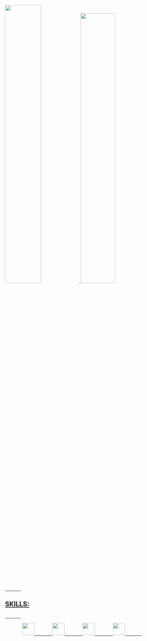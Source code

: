  &nbsp;&nbsp;&nbsp;&nbsp;&nbsp;&nbsp;&nbsp;&nbsp;&nbsp;&nbsp;&nbsp;&nbsp;&nbsp; 
<div>
    <a href="https://github.com/VitorEmerique">
    <img  width="48.2%" src="https://github-readme-stats.vercel.app/api?username=VitorEmerique&show_icons=true&theme=radical&include_all_commits=true&count_private=true&border_radius=0"/>
    <img width="47.5%" src="https://github-readme-stats.vercel.app/api/top-langs/?username=VitorEmerique&layout=compact&langs_count=7&border_radius=0&theme=radical"/>
 </div> 

    
 &nbsp;&nbsp;&nbsp;&nbsp;&nbsp;&nbsp;&nbsp;&nbsp;&nbsp;&nbsp;&nbsp;&nbsp;&nbsp; 
## SKILLS:
 &nbsp;&nbsp;&nbsp;&nbsp;&nbsp;&nbsp;&nbsp;&nbsp;&nbsp;&nbsp;&nbsp;&nbsp;&nbsp;  
<p align="center">
    <img height="40" src="https://cdn.jsdelivr.net/gh/devicons/devicon/icons/java/java-original.svg">
    &nbsp;&nbsp;&nbsp;&nbsp;&nbsp;&nbsp;&nbsp;&nbsp;&nbsp;&nbsp;&nbsp;&nbsp;&nbsp;
    <img height="40" src="https://cdn.jsdelivr.net/gh/devicons/devicon/icons/html5/html5-original.svg">
    &nbsp;&nbsp;&nbsp;&nbsp;&nbsp;&nbsp;&nbsp;&nbsp;&nbsp;&nbsp;&nbsp;&nbsp;&nbsp;
    <img height="40" src="https://cdn.jsdelivr.net/gh/devicons/devicon/icons/typescript/typescript-original.svg">
    &nbsp;&nbsp;&nbsp;&nbsp;&nbsp;&nbsp;&nbsp;&nbsp;&nbsp;&nbsp;&nbsp;&nbsp;&nbsp;
    <img height="40" src="https://cdn.jsdelivr.net/gh/devicons/devicon/icons/css3/css3-original.svg">
     &nbsp;&nbsp;&nbsp;&nbsp;&nbsp;&nbsp;&nbsp;&nbsp;&nbsp;&nbsp;&nbsp;&nbsp;&nbsp;
  
   
</p>

    
 
    
    
 
    
